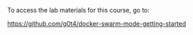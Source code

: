 To access the lab materials for this course, go to:

https://github.com/g0t4/docker-swarm-mode-getting-started
